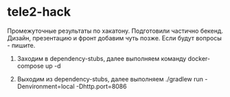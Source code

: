 # tele2-hack

Промежуточные результаты по хакатону. Подготовили частично бекенд. Дизайн, презентацию и фронт добавим чуть позже. Если будут вопросы - пишите.

1. Заходим в dependency-stubs, далее выполняем команду docker-compose up -d

2. Выходим из dependency-stubs, далее выполняем ./gradlew run -Denvironment=local -Dhttp.port=8086
